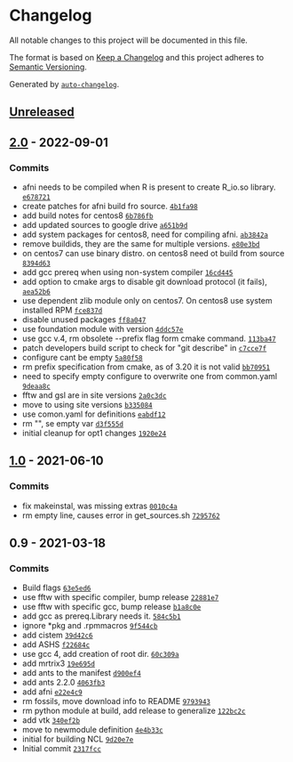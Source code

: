 <!-- auto-changelog-above -->
# Changelog

All notable changes to this project will be documented in this file.

The format is based on [Keep a Changelog](https://keepachangelog.com/en/1.0.0/)
and this project adheres to [Semantic Versioning](https://semver.org/spec/v2.0.0.html).

Generated by [`auto-changelog`](https://github.com/CookPete/auto-changelog).

## [Unreleased](https://github.com/RCIC-UCI-Public/imaging-admix/compare/2.0...HEAD)

## [2.0](https://github.com/RCIC-UCI-Public/imaging-admix/compare/1.0...2.0) - 2022-09-01

### Commits

- afni needs to be compiled  when R is present to create R_io.so library. [`e678721`](https://github.com/RCIC-UCI-Public/imaging-admix/commit/e6787214bd2257ffcf5538ec436239175f06cb0a)
- create patches for afni build fro source. [`4b1fa98`](https://github.com/RCIC-UCI-Public/imaging-admix/commit/4b1fa98b1c55b644b07f822b7a0b8482b2223343)
- add build notes for centos8 [`6b786fb`](https://github.com/RCIC-UCI-Public/imaging-admix/commit/6b786fbefe359b1e9f0663f197d533eab0112509)
- add updated sources to google drive [`a651b9d`](https://github.com/RCIC-UCI-Public/imaging-admix/commit/a651b9d5bce349d01f3973a8b2679e8bb96ebc92)
- add system packages for centos8, need for compiling afni. [`ab3842a`](https://github.com/RCIC-UCI-Public/imaging-admix/commit/ab3842a8cfd1daba15f474f445b40090c372d387)
- remove buildids, they are the same for multiple versions. [`e80e3bd`](https://github.com/RCIC-UCI-Public/imaging-admix/commit/e80e3bd3ab52cb6ea5245277eb19fb6e4d2a2ba1)
- on centos7 can use binary distro. on centos8 need ot build from source [`8394d63`](https://github.com/RCIC-UCI-Public/imaging-admix/commit/8394d63afb3c85c30dc22679fe00b16ca63b33e2)
- add gcc prereq when using non-system compiler [`16cd445`](https://github.com/RCIC-UCI-Public/imaging-admix/commit/16cd4455284c9b3fd638880a065fda7f020f4421)
- add option to cmake args to disable git download protocol (it fails), [`aea52b6`](https://github.com/RCIC-UCI-Public/imaging-admix/commit/aea52b6daaf44d9ea3f9cbeaffa54168e807b847)
- use dependent zlib module only on centos7. On centos8 use system installed RPM [`fce837d`](https://github.com/RCIC-UCI-Public/imaging-admix/commit/fce837da1d57f89bc7ff07fe90fee3867664b576)
- disable unused packages [`ff8a047`](https://github.com/RCIC-UCI-Public/imaging-admix/commit/ff8a0476a992ac3cfb9e65eec42a7dd1bb9481c5)
- use foundation module with version [`4ddc57e`](https://github.com/RCIC-UCI-Public/imaging-admix/commit/4ddc57eda59822965ea010de5d3a05aeacd8094b)
- use gcc v.4, rm obsolete --prefix flag form cmake command. [`113ba47`](https://github.com/RCIC-UCI-Public/imaging-admix/commit/113ba4764032f329b4ce29956231b59b5931bb99)
- patch developers build script to check for "git describe" in [`c7cce7f`](https://github.com/RCIC-UCI-Public/imaging-admix/commit/c7cce7f2422fdb3367d53b6547ec861925439301)
- configure cant be empty [`5a80f58`](https://github.com/RCIC-UCI-Public/imaging-admix/commit/5a80f588fa8b63e7fe93a674f65bac16df7e116f)
- rm prefix specification from cmake, as of 3.20 it is not valid [`bb70951`](https://github.com/RCIC-UCI-Public/imaging-admix/commit/bb70951872654809f22c255e0349b49165819811)
- need to specify empty configure to overwrite one from common.yaml [`9deaa8c`](https://github.com/RCIC-UCI-Public/imaging-admix/commit/9deaa8c4c280b5b2b3de58bbd4f3d3ac012039ba)
- fftw and gsl are in site versions [`2a0c3dc`](https://github.com/RCIC-UCI-Public/imaging-admix/commit/2a0c3dcabb58a09503452610ee525181441cba4d)
- move to using site versions [`b335084`](https://github.com/RCIC-UCI-Public/imaging-admix/commit/b335084093f8443e0c0fb2b9f6743f637c8b8932)
- use comon.yaml for definitions [`eabdf12`](https://github.com/RCIC-UCI-Public/imaging-admix/commit/eabdf12fdb4c23cfb674572ac80f404c55ba36f8)
- rm "", se empty var [`d3f555d`](https://github.com/RCIC-UCI-Public/imaging-admix/commit/d3f555d6a590dcf41e74657846d7873fb08744bc)
- initial cleanup for opt1 changes [`1920e24`](https://github.com/RCIC-UCI-Public/imaging-admix/commit/1920e240ee6b6e0fe16fe3410dea57b5fc431b94)

## [1.0](https://github.com/RCIC-UCI-Public/imaging-admix/compare/0.9...1.0) - 2021-06-10

### Commits

- fix makeinstal, was missing extras [`0010c4a`](https://github.com/RCIC-UCI-Public/imaging-admix/commit/0010c4aa9b7276758dd61350d9594c38195937b0)
- rm empty line, causes error in get_sources.sh [`7295762`](https://github.com/RCIC-UCI-Public/imaging-admix/commit/7295762936770265bc8786cd48bf33a60c729f8c)

## 0.9 - 2021-03-18

### Commits

- Build flags [`63e5ed6`](https://github.com/RCIC-UCI-Public/imaging-admix/commit/63e5ed63422bd4225b99a8c8e138cee5fe582433)
- use fftw with specific compiler, bump release [`22881e7`](https://github.com/RCIC-UCI-Public/imaging-admix/commit/22881e7b3cd63c2fe6e8a9c3e08ddf225552e4cf)
- use fftw with specific gcc, bump release [`b1a8c0e`](https://github.com/RCIC-UCI-Public/imaging-admix/commit/b1a8c0e4a2501598df24526aefe6d59d45798fc7)
- add gcc as prereq.Library needs it. [`584c5b1`](https://github.com/RCIC-UCI-Public/imaging-admix/commit/584c5b1f1275a02b0dabe4f39d193e64e522efa0)
- ignore *pkg and .rpmmacros [`9f544cb`](https://github.com/RCIC-UCI-Public/imaging-admix/commit/9f544cb679cff3baece7f59a3d12ad2dee94d858)
- add cistem [`39d42c6`](https://github.com/RCIC-UCI-Public/imaging-admix/commit/39d42c6ee3f4199edd0661feae2360a102d87cea)
- add ASHS [`f22684c`](https://github.com/RCIC-UCI-Public/imaging-admix/commit/f22684c556c92c8c8e7591f9494cf91cb1f63570)
- use gcc 4, add creation of root dir. [`60c309a`](https://github.com/RCIC-UCI-Public/imaging-admix/commit/60c309a3ff23a0bdfb369a35ff9e26462bc202e5)
- add mrtrix3 [`19e695d`](https://github.com/RCIC-UCI-Public/imaging-admix/commit/19e695dd771fe4f32f5e9be7b65674a183961c71)
- add ants to the manifest [`d900ef4`](https://github.com/RCIC-UCI-Public/imaging-admix/commit/d900ef4e26f3801d30fe9ec9ad8156786faf9f8d)
- add ants 2.2.0 [`4063fb3`](https://github.com/RCIC-UCI-Public/imaging-admix/commit/4063fb3575d3f1ad96dd1e34a1976ac1049f8569)
- add afni [`e22e4c9`](https://github.com/RCIC-UCI-Public/imaging-admix/commit/e22e4c9450c0aedcbc34142549736f3e710541f4)
- rm fossils, move download info to README [`9793943`](https://github.com/RCIC-UCI-Public/imaging-admix/commit/9793943273faf94e88713bdfcc5bac69fa5e02c8)
- rm python module at build, add release to generalize [`122bc2c`](https://github.com/RCIC-UCI-Public/imaging-admix/commit/122bc2cc4ff08d5647f0f65d8c4d047e11b14bc0)
- add vtk [`340ef2b`](https://github.com/RCIC-UCI-Public/imaging-admix/commit/340ef2b10bc99c513e544e9be0ab9796fb55616f)
- move to newmodule definition [`4e4b33c`](https://github.com/RCIC-UCI-Public/imaging-admix/commit/4e4b33cfd2f2dc9e5482f485cb85638172e7b056)
- initial for building NCL [`9d20e7e`](https://github.com/RCIC-UCI-Public/imaging-admix/commit/9d20e7e36cb11d4cd5efb7c7a15c8d5388ba2931)
- Initial commit [`2317fcc`](https://github.com/RCIC-UCI-Public/imaging-admix/commit/2317fcc18ba102533257338fd9b2a569d0adc68b)
